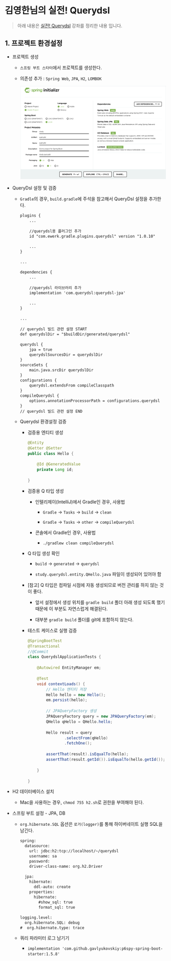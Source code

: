 # 김영한님의 실전! Querydsl
> 아래 내용은 [실전! Querydsl](https://www.inflearn.com/course/Querydsl-실전# "실전! Querydsl") 강좌를 정리한 내용 입니다.

## 1. 프로젝트 환경설정

* 프로젝트 생성

    * `스프링 부트 스타터`에서 프로젝트를 생성한다.
    
    * 의존성 추가 : `Spring Web`, `JPA`, `H2`, `LOMBOK`
    
        ![image 1](images/img1.png)
        
* QueryDsl 설정 및 검증

    * `Gradle`의 경우, `build.gradle`에 주석을 참고해서 QueryDsl 설정을 추가한다.
    
        ```
        plugins {
        	...
      
        	//querydsl용 플러그인 추가
        	id "com.ewerk.gradle.plugins.querydsl" version "1.0.10"
      
        	...
        }
        
        ...
        
        dependencies {
        	...
      
        	//querydsl 라이브러리 추가
        	implementation 'com.querydsl:querydsl-jpa'
      
        	...
        }
        
        ...
      
        // querydsl 빌드 관련 설정 START
        def querydslDir = "$buildDir/generated/querydsl"
        
        querydsl {
        	jpa = true
        	querydslSourcesDir = querydslDir
        }
        sourceSets {
        	main.java.srcDir querydslDir
        }
        configurations {
        	querydsl.extendsFrom compileClasspath
        }
        compileQuerydsl {
        	options.annotationProcessorPath = configurations.querydsl
        }
        // querydsl 빌드 관련 설정 END
        ```
      
    * Querydsl 환경설정 검증
    
        * 검증용 엔티티 생성
        
            ```java
            @Entity
            @Getter @Setter
            public class Hello {
          
                @Id @GeneratedValue
                private Long id;
          
            }
            ```
          
        * 검증용 Q 타입 생성
        
            * 인텔리제이(IntelliJ)에서 Gradle인 경우, 사용법
        
                * `Gradle` → `Tasks` → `build` → `clean`
                
                * `Gradle` → `Tasks` → `other` → `compileQuerydsl`
                
            * 콘솔에서 Gradle인 경우, 사용법
        
                * `./gradlew clean compileQuerydsl`
                
        * Q 타입 생성 확인
        
            * `build` → `generated` → `querydsl`
            
            * `study.querydsl.entity.QHello.java` 파일이 생성되어 있어야 함
                
        * [참고] Q 타입은 컴파일 시점에 자동 생성되므로 버전 관리를 하지 않는 것이 좋다. 
        
            * 앞서 설정에서 생성 위치를 `gradle build` 폴더 아래 생성 되도록 했기 때문에 이 부분도 자연스럽게 해결된다. 
            
            * 대부분 `gradle build` 폴더를 git에 포함하지 않는다.

        * 테스트 케이스로 실행 검증
        
            ```java
            @SpringBootTest
            @Transactional
            //@Commit
            class QuerydslApplicationTests {
            
                @Autowired EntityManager em;
            
                @Test
                void contextLoads() {
                    // Hello 엔티티 저장
                    Hello hello = new Hello();
                    em.persist(hello);
            
                    // JPAQueryFactory 생성
                    JPAQueryFactory query = new JPAQueryFactory(em);
                    QHello qHello = QHello.hello;
                    
                    Hello result = query
                            .selectFrom(qHello)
                            .fetchOne();
            
                    assertThat(result).isEqualTo(hello);
                    assertThat(result.getId()).isEqualTo(hello.getId()); // lombok 동작 확인 (hello.getId())
            
                }
            
            }
            ```

* H2 데이터베이스 설치

    * Mac을 사용하는 경우, `chmod 755 h2.sh`로 권한을 부여해야 된다.
    
* 스프링 부트 설정 - JPA, DB

    * `org.hibernate.SQL` 옵션은 `로거(logger)`를 통해 하이버네이트 실행 SQL을 남긴다.
    
        ```
        spring:
          datasource:
            url: jdbc:h2:tcp://localhost/~/querydsl
            username: sa
            password:
            driver-class-name: org.h2.Driver
        
          jpa:
            hibernate:
              ddl-auto: create
            properties:
              hibernate:
                #show_sql: true
                format_sql: true
        
        logging.level:
          org.hibernate.SQL: debug
        #  org.hibernate.type: trace
        ```

    * 쿼리 파라미터 로그 남기기
    
        * `implementation 'com.github.gavlyukovskiy:p6spy-spring-boot-starter:1.5.8'`

